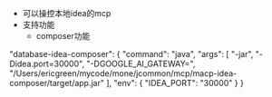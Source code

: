 + 可以操控本地idea的mcp
+ 支持功能
  + composer功能

"database-idea-composer": {
"command": "java",
"args": [
"-jar",
"-Didea.port=30000",
"-DGOOGLE_AI_GATEWAY=",
"/Users/ericgreen/mycode/mone/jcommon/mcp/macp-idea-composer/target/app.jar"
],
"env": {
"IDEA_PORT": "30000"
}
}